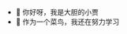 - 👋 你好呀，我是大胆的小贾
- 👀 作为一个菜鸟，我还在努力学习


<!---
YujieJia99/YujieJia99 is a ✨ special ✨ repository because its `README.md` (this file) appears on your GitHub profile.
You can click the Preview link to take a look at your changes.
--->

